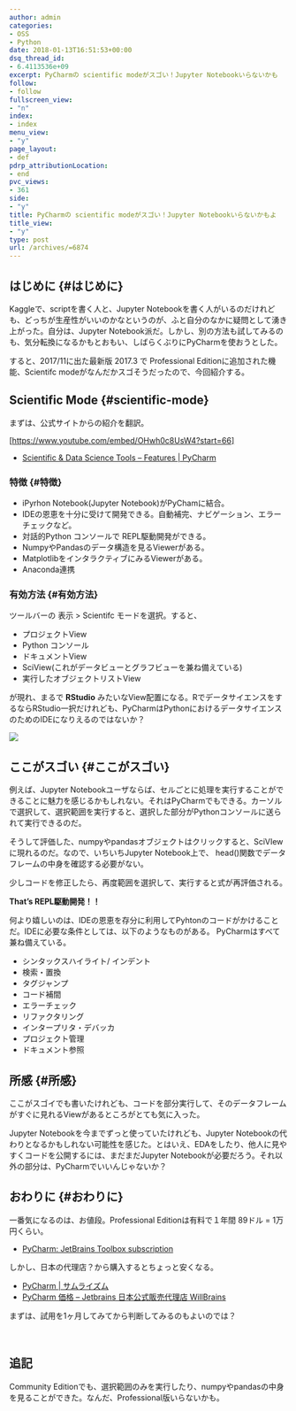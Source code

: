 ```yaml
---
author: admin
categories:
- OSS
- Python
date: 2018-01-13T16:51:53+00:00
dsq_thread_id:
- 6.4113536e+09
excerpt: PyCharmの scientific modeがスゴい！Jupyter Notebookいらないかも
follow:
- follow
fullscreen_view:
- "n"
index:
- index
menu_view:
- "y"
page_layout:
- def
pdrp_attributionLocation:
- end
pvc_views:
- 361
side:
- "y"
title: PyCharmの scientific modeがスゴい！Jupyter Notebookいらないかもよ
title_view:
- "y"
type: post
url: /archives/=6874
---
```


## はじめに {#はじめに}

Kaggleで、scriptを書く人と、Jupyter Notebookを書く人がいるのだけれども、どっちが生産性がいいのかなというのが、ふと自分のなかに疑問として湧き上がった。自分は、Jupyter Notebook派だ。しかし、別の方法も試してみるのも、気分転換になるかもとおもい、しばらくぶりにPyCharmを使おうとした。

すると、2017/11に出た最新版 2017.3 で Professional Editionに追加された機能、Scientifc modeがなんだかスゴそうだったので、今回紹介する。

## Scientific Mode {#scientific-mode}

まずは、公式サイトからの紹介を翻訳。

[https://www.youtube.com/embed/OHwh0c8UsW4?start=66]

  * [Scientific & Data Science Tools &#8211; Features | PyCharm][1]

### 特徴 {#特徴}

  * iPyrhon Notebook(Jupyter Notebook)がPyChamに結合。
  * IDEの恩恵を十分に受けて開発できる。自動補完、ナビゲーション、エラーチェックなど。
  * 対話的Python コンソールで REPL駆動開発ができる。
  * NumpyやPandasのデータ構造を見るViewerがある。
  * MatplotlibをインタラクティブにみるViewerがある。
  * Anaconda連携

### 有効方法 {#有効方法}

ツールバーの 表示 > Scientifc モードを選択。すると、

  * プロジェクトView
  * Python コンソール
  * ドキュメントView
  * SciView(これがデータビューとグラフビューを兼ね備えている)
  * 実行したオブジェクトリストView

が現れ、まるで **RStudio** みたいなView配置になる。RでデータサイエンスをするならRStudio一択だけれども、PyCharmはPythonにおけるデータサイエンスのためのIDEになりえるのではないか？

![][2]

## ここがスゴい {#ここがスゴい}

例えば、Jupyter Notebookユーザならば、セルごとに処理を実行することができることに魅力を感じるかもしれない。それはPyCharmでもできる。カーソルで選択して、選択範囲を実行すると、選択した部分がPythonコンソールに送られて実行できるのだ。

そうして評価した、numpyやpandasオブジェクトはクリックすると、SciVIewに現れるのだ。なので、いちいちJupyter Notebook上で、 head()関数でデータフレームの中身を確認する必要がない。

少しコードを修正したら、再度範囲を選択して、実行すると式が再評価される。

**That’s REPL駆動開発！！**

何より嬉しいのは、IDEの恩恵を存分に利用してPyhtonのコードがかけることだ。IDEに必要な条件としては、以下のようなものがある。 PyCharmはすべて兼ね備えている。

  * シンタックスハイライト/ インデント
  * 検索・置換
  * タグジャンプ
  * コード補間
  * エラーチェック
  * リファクタリング
  * インタープリタ・デバッカ
  * プロジェクト管理
  * ドキュメント参照

## 所感 {#所感}

ここがスゴイでも書いたけれども、コードを部分実行して、そのデータフレームがすぐに見れるViewがあるところがとても気に入った。

Jupyter Notebookを今までずっと使っていたけれども、Jupyter Notebookの代わりとなるかもしれない可能性を感じた。とはいえ、EDAをしたり、他人に見やすくコードを公開するには、まだまだJupyter Notebookが必要だろう。それ以外の部分は、PyCharmでいいんじゃないか？

## おわりに {#おわりに}

一番気になるのは、お値段。Professional Editionは有料で１年間 89ドル = 1万円くらい。

  * [PyCharm: JetBrains Toolbox subscription][3]

しかし、日本の代理店？から購入するとちょっと安くなる。

  * [PyCharm | サムライズム][4]
  * [PyCharm 価格 &#8211; Jetbrains 日本公式販売代理店 WillBrains][5]

まずは、試用を1ヶ月してみてから判断してみるのもよいのでは？

&nbsp;

## 追記

Community Editionでも、選択範囲のみを実行したり、numpyやpandasの中身を見ることができた。なんだ、Professional版いらないかも。

 [1]: https://www.jetbrains.com/pycharm/features/scientific_tools.html
 [2]: https://lh3.googleusercontent.com/5VGDlFx0tSxCkdvpYt6MxR1UoIA3gGuI35bsP9N9EcEYDBuwbNzGmJ5NkDBAmmCOHp6mwQKDdE2nXs4S1TCAkSnKM6LhYARkqRGOrX9IQpLpLBWQVlbYws26Uryt5cweaYWrXN2T5eo0UOyEaWwHNILB_H62S0YKSyWdgJq6P_Oj-YwtTh01A3QrbrarQe3ktomThiYNNB0adWXAj7kiy8opwb8MzEA6u5m9ASiOK_CfZ4L9VUPUY0F36ublchD0CV-h0AfYrWo9Yko39A3P11593s1WORO0T1uoM-2o6q77FYb7iXlFb4G4GOxD9YcoSrhfAuRr3oJc0OJmpQdkKdSH6oqvEl2ZGINh5i1uIfmkkIuSGyPCq-zUM3HTVfQq6peAJ5pKtgNBavkMu6g-_SWyZjw5TTQYOqm6CxoWaOeamUY3QCXO9mlL1JRGZCManDPR1ixDV1M9UzAoBGQ67Kgo-sq13NeKAx5YXQQ3pXGB3l5uwODDgjg2mMyyvOoQ0S55FWYv_j2WIsEVH_jWnoc5tfy_TRDFoUc9UzElvY2z8A5J93S87BX117PoEU9sniicZv1QzZs820SFPE_IgOQsOIXV0Rn5elh6sEc=w1107-h785-no
 [3]: https://www.jetbrains.com/pycharm/buy/#edition=personal
 [4]: http://samuraism.com/products/jetbrains/pycharm
 [5]: https://www.willbrains.jp/product/5